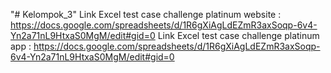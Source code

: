 "# Kelompok_3" 
Link Excel test case challenge platinum website : https://docs.google.com/spreadsheets/d/1R6gXiAgLdEZmR3axSoqp-6v4-Yn2a71nL9HtxaS0MgM/edit#gid=0
Link Excel test case challenge platinum app : https://docs.google.com/spreadsheets/d/1R6gXiAgLdEZmR3axSoqp-6v4-Yn2a71nL9HtxaS0MgM/edit#gid=0

